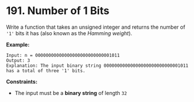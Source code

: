 # 191. Number of 1 Bits

Write a function that takes an unsigned integer and returns the number of `'1'` bits it has (also known as the *Hamming weight*).

**Example:**
```
Input: n = 00000000000000000000000000001011
Output: 3
Explanation: The input binary string 00000000000000000000000000001011 has a total of three '1' bits.
```

**Constraints:**
- The input must be a **binary string** of length `32`
